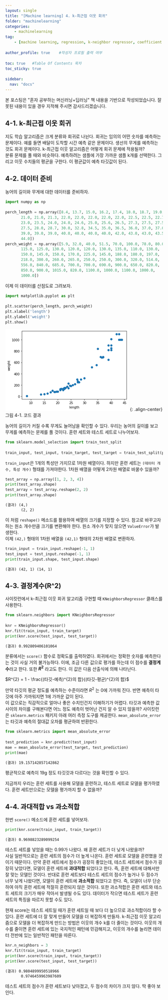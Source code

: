 ```yaml
---
layout: single
title: "[Machine learning] 4. k-최근접 이웃 회귀"
folder: "machinelearning"
categories:
    - machinelearning
tag:
    - [machine learning, regression, k-neighbor regressor, coefficient of determination, overfitting, underfitting]

author_profile: true    #작성자 프로필 출력 여부

toc: true   #Table Of Contents 목차 
toc_sticky: true

sidebar:
  nav: "docs"
---
```


본 포스팅은 "혼자 공부하는 머신러닝+딥러닝" 책 내용을 기반으로 작성되었습니다.
잘못된 내용이 있을 경우 지적해 주시면 감사드리겠습니다.

## 4-1. k-최근접 이웃 회귀
지도 학습 알고리즘은 크게 분류와 회귀로 나뉜다. 회귀는 임의의 어떤 숫자를 예측하는 문제이다. 예를 들면 배달이 도착할 시간 예측 같은 문제이다. 생선의 무게를 예측하는 것도 회귀 문제이다. k-최근접 이웃 알고리즘은 어떻게 회귀 문제에 적용될까?<br/>
분류 문제를 풀 때와 비슷하다. 예측하려는 샘플에 가장 가까운 샘플 k개를 선택한다. 그리고 이웃 수치들의 평균을 구한다. 이 평균값이 예측 타깃값이 된다.

## 4-2. 데이터 준비
농어의 길이와 무게에 대한 데이터를 준비하자.

```python
import numpy as np

perch_length = np.array([8.4, 13.7, 15.0, 16.2, 17.4, 18.0, 18.7, 19.0, 19.6, 20.0, 21.0,
       21.0, 21.0, 21.3, 22.0, 22.0, 22.0, 22.0, 22.0, 22.5, 22.5, 22.7,
       23.0, 23.5, 24.0, 24.0, 24.6, 25.0, 25.6, 26.5, 27.3, 27.5, 27.5,
       27.5, 28.0, 28.7, 30.0, 32.8, 34.5, 35.0, 36.5, 36.0, 37.0, 37.0,
       39.0, 39.0, 39.0, 40.0, 40.0, 40.0, 40.0, 42.0, 43.0, 43.0, 43.5,
       44.0])
perch_weight = np.array([5.9, 32.0, 40.0, 51.5, 70.0, 100.0, 78.0, 80.0, 85.0, 85.0, 110.0,
       115.0, 125.0, 130.0, 120.0, 120.0, 130.0, 135.0, 110.0, 130.0,
       150.0, 145.0, 150.0, 170.0, 225.0, 145.0, 188.0, 180.0, 197.0,
       218.0, 300.0, 260.0, 265.0, 250.0, 250.0, 300.0, 320.0, 514.0,
       556.0, 840.0, 685.0, 700.0, 700.0, 690.0, 900.0, 650.0, 820.0,
       850.0, 900.0, 1015.0, 820.0, 1100.0, 1000.0, 1100.0, 1000.0,
       1000.0])
```

이제 이 데이터를 산점도로 그려보자.
```python
import matplotlib.pyplot as plt

plt.scatter(perch_length, perch_weight)
plt.xlabel('length')
plt.ylabel('weight')
plt.show()
```
![그림 4-1. 코드 결과](/assets/images/machinelearning/4-1.png)
{: .align-center}
그림 4-1. 코드 결과

농어의 길이가 커질 수록 무게도 늘어남을 확인할 수 있다. 우리는 농어의 길이를 보고 무게를 예측하는 문제를 풀 것이다. 훈련 세트와 테스트 세트로 나누어보자.

```python
from sklearn.model_selection import train_test_split

train_input, test_input, train_target, test_target = train_test_split(perch_length, perch_weight, random_state=42)
```

`train_input`은 1개의 특성만 가지므로 1차원 배열이다. 하지만 훈련 세트는 `(데이터 개수, 특성 개수)` 형태를 가져야한다. 1차원 배열을 어떻게 2차원 배열로 바꿀수 있을까?
```python
test_array = np.array([1, 2, 3, 4])
print(test_array.shape)
test_array = test_array.reshape(2, 2)
print(test_array.shape)
```
    (결과) (4,)
           (2, 2)

이 처럼 `reshape()` 메소드를 활용하여 배열의 크기를 지정할 수 있다. 참고로 바꾸고자 하는 원소 개수만큼 크기를 변환해야 한다. 원소 개수가 맞지 않으면 `ValueError`가 발생한다.<br/>
이제 `(42,)` 형태의 1차원 배열을 `(42,1)` 형태의 2차원 배열로 변환하자.
```python
train_input = train_input.reshape(-1, 1)
test_input = test_input.reshape(-1, 1)
print(train_input.shape, test_input.shape)
```
    (결과) (42, 1) (14, 1)

## 4-3. 결정계수(R^2)
사이킷런에서 k-최근접 이웃 회귀 알고리즘 구현할 때 `KNeighborsRegressor` 클래스를 사용한다.
```python
from sklearn.neighbors import KNeighborsRegressor

knr = KNeighborsRegressor()
knr.fit(train_input, train_target)
print(knr.score(test_input, test_target))
```
    (결과) 0.992809406101064

분류에서는 `score()` 함수로 정확도를 출력하였다. 회귀에서는 정확한 숫자를 예측한다는 것이 사실 거의 불가능하다. 이에, 조금 다른 값으로 평가를 하는데 이 점수를 **결정계수**라고 한다. 또한 **$R^{2}$** 라고도 한다. 이 값은 다음 산출식에 의해 나타난다.

$R^{2} = 1 - \frac{(타깃-예측)^{2}의 합}{(타깃-평균)^{2}의 합}$

만약 타깃의 평균 정도를 예측하는 수준이라면 $R^{2}$ 는 0에 가까워 진다. 반면 예측이 타깃에 아주 가까워지면 1에 가까운 값이 된다.<br/>
이 값으로는 직감적으로 얼마나 좋은 수치인건지 이해하기가 어렵다. 타깃과 예측한 값 사이의 차이를 구해본다면 어느 정도 예측이 벗어난 건지 알 수 있지 않을까? 사이킷런은 `sklearn.metrics` 패키지 아래 여러 측정 도구를 제공한다. `mean_absolute_error`는 타깃과 예측의 절대값 오차를 평균하여 반환한다.

```python
from sklearn.metrics import mean_absolute_error

test_prediction = knr.predict(test_input)
mae = mean_absolute_error(test_target, test_prediction)
print(mae)
```
    (결과) 19.157142857142862

평균적으로 예측이 19g 정도 타깃갓과 다르다는 것을 확인할 수 있다.

지금까지 우리는 훈련 세트를 사용해 모델을 훈련하고, 테스트 세트로 모델을 평가하였다. 훈련 세트만으로는 모델을 평가까지 할 수 없을까?

## 4-4. 과대적합 vs 과소적합
한번 `score()` 메소드에 훈련 세트를 넣어보자.

```python
print(knr.score(train_input, train_target))
```
    (결과) 0.9698823289099254

테스트 세트를 넣었을 때는 0.99가 나왔다. 왜 훈련 세트가 더 낮게 나왔을까?<br/>
사실 일반적으로는 훈련 세트의 점수가 더 높게 나온다. 훈련 세트로 모델을 훈련했을 것이기 때문이다. 만약 훈련 세트에서 점수가 굉장히 좋았는데, 테스트 세트에서 점수가 굉장히 낮았다면, 모델이 훈련 세트에 **과대적합** 되었다고 한다. 즉, 훈련 세트에 대해서만 잘 맞는 모델인 것이다. 반대로 훈련 세트보다 테스트 세트의 점수가 높거나 두 점수가 너무 낮게 나왔다면, 모델이 훈련 세트에 **과소적합** 되었다고 한다. 즉, 모델이 너무 단순하여 아직 훈련 세트에 적절히 훈련되지 않은 것이다. 또한 과소적합은 훈련 세트와 테스트 세트의 크기가 매우 작아서 발생될 수도 있다. 데이터가 작으면 테스트 세트가 훈련 세트의 특징을 따르지 못할 수도 있다.

현재 score는 테스트 세트일 때가 훈련 세트일 때 보다 더 높으므로 과소적합이라 할 수 있다. 훈련 세트에 더 잘 맞게 만들어 모델을 더 복잡하게 만들자. k-최근접 이웃 알고리즘으로 모델을 더 복잡하게 만드는 방법은 이웃의 개수 k를 더 줄이는 것이다. 이웃의 개수를 줄이면 훈련 세트에 있는 국지적인 패턴에 민감해지고, 이웃의 개수를 늘리면 데이터 전반에 있는 일반적인 패턴을 따른다.
```python
knr.n_neighbors = 3
knr.fit(train_input, train_target)
print(knr.score(train_input, train_target))
print(knr.score(test_input, test_target))
```
    (결과) 0.9804899950518966
           0.9746459963987609

테스트 세트의 점수가 훈련 세트보다 낮아졌고, 두 점수의 차이가 크지 않다. 딱 좋아 보인다.
